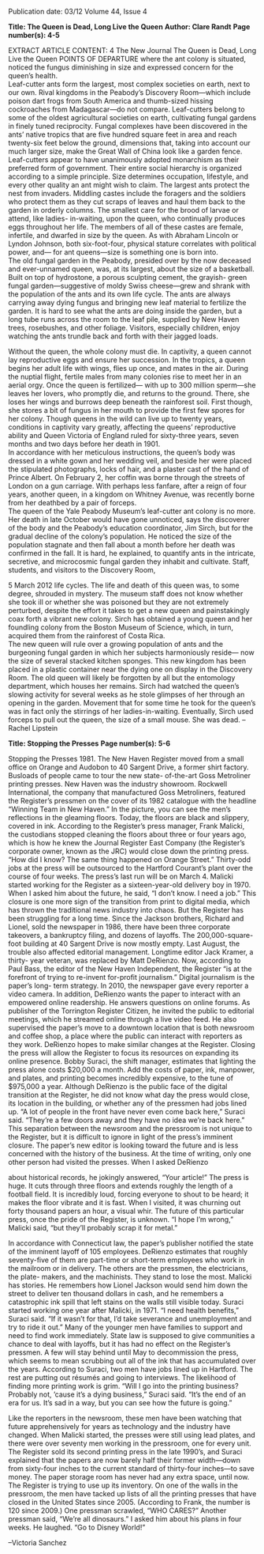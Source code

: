 Publication date: 03/12
Volume 44, Issue 4

**Title: The Queen is Dead, Long Live the Queen**
**Author: Clare Randt**
**Page number(s): 4-5**

EXTRACT ARTICLE CONTENT:
4
The New Journal
The Queen is 
Dead, Long Live 
the Queen
         POINTS OF DEPARTURE
where the ant colony is situated, 
noticed the fungus diminishing in size 
and expressed concern for the queen’s 
health.  
Leaf-cutter ants form the largest, 
most complex societies on earth, next 
to our own. Rival kingdoms in the 
Peabody’s Discovery Room—which 
include poison dart frogs from South 
America and thumb-sized hissing 
cockroaches from Madagascar—do 
not compare. Leaf-cutters belong 
to some of the oldest agricultural 
societies on earth, cultivating fungal 
gardens in finely tuned reciprocity. 
Fungal 
complexes 
have 
been 
discovered in the ants’ native tropics 
that are five hundred square feet in 
area and reach twenty-six feet below 
the ground, dimensions that, taking 
into account our much larger size, 
make the Great Wall of China look 
like a garden fence. 
Leaf-cutters appear to have 
unanimously adopted monarchism as 
their preferred form of government. 
Their entire social hierarchy is 
organized according to a simple 
principle. Size determines occupation, 
lifestyle, and every other quality an 
ant might wish to claim. The largest 
ants protect the nest from invaders. 
Middling castes include the foragers 
and the soldiers who protect them 
as they cut scraps of leaves and haul 
them back to the garden in orderly 
columns. The smallest care for the 
brood of larvae or attend, like ladies-
in-waiting, upon the queen, who 
continually produces eggs throughout 
her life.  The members of all of 
these castes are female, infertile, and 
dwarfed in size by the queen.  As with 
Abraham Lincoln or Lyndon Johnson, 
both six-foot-four, physical stature 
correlates with political power, and—
for ant queens—size is something one 
is born into.  
The old fungal garden in the 
Peabody, presided over by the now 
deceased and ever-unnamed queen, 
was, at its largest, about the size of a 
basketball. Built on top of hydrostone, 
a porous sculpting cement, the grayish-
green 
fungal 
garden—suggestive 
of moldy Swiss cheese—grew and 
shrank with the population of the ants 
and its own life cycle.  The ants are 
always carrying away dying fungus and 
bringing new leaf material to fertilize 
the garden. It is hard to see what the 
ants are doing inside the garden, but 
a long tube runs across the room to 
the leaf pile, supplied by New Haven 
trees, rosebushes, and other foliage. 
Visitors, especially children, enjoy 
watching the ants trundle back and 
forth with their jagged loads.


Without the queen, the whole 
colony must die. In captivity, a queen 
cannot lay reproductive eggs and 
ensure her succession. In the tropics, a 
queen begins her adult life with wings, 
flies up once, and mates in the air. 
During the nuptial flight, fertile males 
from many colonies rise to meet her in 
an aerial orgy. 
Once the queen is fertilized—
with up to 300 million sperm—she 
leaves her lovers, who promptly die, 
and returns to the ground. There, 
she loses her wings and burrows 
deep beneath the rainforest soil. First 
though, she stores a bit of fungus in 
her mouth to provide the first few 
spores for her colony. 
Though queens in the wild can 
live up to twenty years, conditions 
in captivity vary greatly, affecting 
the queens’ reproductive ability and 
Queen Victoria of England ruled 
for sixty-three years, seven months 
and two days before her death in 1901.  
In accordance with her meticulous 
instructions, the queen’s body was 
dressed in a white gown and her 
wedding veil, and beside her were 
placed the stipulated photographs, 
locks of hair, and a plaster cast of the 
hand of Prince Albert. On February 
2, her coffin was borne through the 
streets of London on a gun carriage. 
With perhaps less fanfare, after a 
reign of four years, another queen, in 
a kingdom on Whitney Avenue, was 
recently borne from her deathbed by 
a pair of forceps.   
The queen of the Yale Peabody 
Museum’s leaf-cutter ant colony is 
no more. Her death in late October 
would have gone unnoticed, says 
the discoverer of the body and the 
Peabody’s education coordinator, Jim 
Sirch, but for the gradual decline of 
the colony’s population. He noticed 
the size of the population stagnate 
and then fall about a month before 
her death was confirmed in the fall. 
It is hard, he explained, to quantify 
ants in the intricate, secretive, and 
microcosmic fungal garden they 
inhabit and cultivate. Staff, students, 
and visitors to the Discovery Room, 

5
March 2012
life cycles. The life and death of this 
queen was, to some degree, shrouded 
in mystery. The museum staff does 
not know whether she took ill or 
whether she was poisoned but they are 
not extremely perturbed, despite the 
effort it takes to get a new queen and 
painstakingly coax forth a vibrant new 
colony. Sirch has obtained a young 
queen and her foundling colony from 
the Boston Museum of Science, 
which, in turn, acquired them from 
the rainforest of Costa Rica.  
The new queen will rule over a 
growing population of ants and the 
burgeoning fungal garden in which 
her subjects harmoniously reside—
now the size of several stacked kitchen 
sponges. This new kingdom has been 
placed in a plastic container near the 
dying one on display in the Discovery 
Room. The old queen will likely be 
forgotten by all but the entomology 
department, 
which 
houses 
her 
remains.
Sirch had watched the queen’s 
slowing activity for several weeks as 
he stole glimpses of her through an 
opening in the garden. Movement that 
for some time he took for the queen’s 
was in fact only the stirrings of her 
ladies-in-waiting. Eventually, Sirch 
used forceps to pull out the queen, the 
size of a small mouse. She was dead. 
–Rachel Lipstein


**Title: Stopping the Presses**
**Page number(s): 5-6**

Stopping the 
Presses
1981. The New Haven Register 
moved from a small office on Orange 
and Audobon to 40 Sargent Drive, 
a former shirt factory. Busloads of 
people came to tour the new state-
of-the-art Goss Metroliner printing 
presses. New Haven was the industry 
showroom. Rockwell International, 
the company that manufactured Goss 
Metroliners, featured the Register’s 
pressmen on the cover of its 1982 
catalogue with the headline “Winning 
Team in New Haven.” In the picture, 
you can see the men’s reflections in 
the gleaming floors.
Today, the floors are black and 
slippery, covered in ink. According 
to the Register’s press manager, Frank 
Malicki, 
the 
custodians 
stopped 
cleaning the floors about three or four 
years ago, which is how he knew the 
Journal Register East Company (the 
Register’s corporate owner, known 
as the JRC) would close down the 
printing press. “How did I know? 
The same thing happened on Orange 
Street.” Thirty-odd jobs at the press 
will be outsourced to the Hartford 
Courant’s plant over the course of four 
weeks. The press’s last run will be 
on March 4. Malicki started working 
for the Register as a sixteen-year-old 
delivery boy in 1970. When I asked 
him about the future, he said, “I don’t 
know. I need a job.”
This closure is one more sign 
of the transition from print to 
digital media, which has thrown the 
traditional news industry into chaos. 
But the Register has been struggling 
for a long time. Since the Jackson 
brothers, Richard and Lionel, sold 
the newspaper in 1986, there have 
been three corporate takeovers, a 
bankruptcy filing, and dozens of 
layoffs. 
The 
200,000-square-foot 
building at 40 Sargent Drive is now 
mostly empty. Last August, the trouble 
also affected editorial management. 
Longtime editor Jack Kramer, a thirty-
year veteran, was replaced by Matt 
DeRienzo.
Now, according to Paul Bass, the 
editor of the New Haven Independent, the 
Register “is at the forefront of trying 
to re-invent for-profit journalism.” 
Digital journalism is the paper’s long-
term strategy. In 2010, the newspaper 
gave every reporter a video camera. In 
addition, DeRienzo wants the paper 
to interact with an empowered online 
readership. He answers questions on 
online forums. As publisher of the 
Torrington Register Citizen, he invited the 
public to editorial meetings, which he 
streamed online through a live video 
feed. He also supervised the paper’s 
move to a downtown location that 
is both newsroom and coffee shop, 
a place where the public can interact 
with reporters as they work. DeRienzo 
hopes to make similar changes at the 
Register. 
Closing the press will allow 
the Register to focus its resources on 
expanding its online presence. Bobby 
Suraci, the shift manager, estimates 
that lighting the press alone costs 
$20,000 a month. Add the costs of 
paper, ink, manpower, and plates, 
and printing becomes incredibly 
expensive, to the tune of $975,000 a 
year. 
Although DeRienzo is the public 
face of the digital transition at the 
Register, he did not know what day 
the press would close, its location in 
the building, or whether any of the 
pressmen had jobs lined up.  “A lot of 
people in the front have never even 
come back here,” Suraci said. “They’re 
a few doors away and they have no 
idea we’re back here.” 
This separation between the 
newsroom and the pressroom is not 
unique to the Register, but it is difficult 
to ignore in light of the press’s 
imminent closure. The paper’s new 
editor is looking toward the future and 
is less concerned with the history of 
the business. At the time of writing, 
only one other person had visited 
the presses. When I asked DeRienzo


about historical records, he jokingly 
answered, “Your article!” 
The press is huge. It cuts through 
three floors and extends roughly 
the length of a football field. It is 
incredibly loud, forcing everyone to 
shout to be heard; it makes the floor 
vibrate and it is fast. When I visited, 
it was churning out forty thousand 
papers an hour, a visual whir. The 
future of this particular press, once 
the pride of the Register, is unknown. 
“I hope I’m wrong,” Malicki said, “but 
they’ll probably scrap it for metal.” 
	

In 
accordance 
with 
Connecticut law, the paper’s publisher 
notified the state of the imminent 
layoff of 105 employees. DeRienzo 
estimates that roughly seventy-five 
of them are part-time or short-term 
employees who work in the mailroom 
or in delivery. The others are the 
pressmen, the electricians, the plate-
makers, and the machinists. They 
stand to lose the most.
Malicki has stories. He remembers 
how Lionel Jackson would send him 
down the street to deliver ten thousand 
dollars in cash, and he remembers a 
catastrophic ink spill that left stains 
on the walls still visible today. Suraci 
started working one year after Malicki, 
in 1971. “I need health benefits,” 
Suraci said. “If it wasn’t for that, I’d 
take severance and unemployment 
and try to ride it out.” Many of the 
younger men have families to support 
and need to find work immediately.
State law is supposed to give 
communities a chance to deal with 
layoffs, but it has had no effect on 
the Register’s pressmen. A few will stay 
behind until May to decommission 
the press, which seems to mean 
scrubbing out all of the ink that has 
accumulated over the years. According 
to Suraci, two men have jobs lined 
up in Hartford. The rest are putting 
out résumés and going to interviews. 
The likelihood of finding more 
printing work is grim. “Will I go into 
the printing business? Probably not, 
’cause it’s a dying business,” Suraci 
said. “It’s the end of an era for us. It’s 
sad in a way, but you can see how the 
future is going.” 
	

Like the reporters in the 
newsroom, these men have been 
watching that future apprehensively 
for years as technology and the 
industry have changed. When Malicki 
started, the presses were still using lead 
plates, and there were over seventy 
men working in the pressroom, one 
for every unit. The Register sold its 
second printing press in the late 1990’s, 
and Suraci explained that the papers 
are now barely half their former 
width—down from sixty-four inches 
to the current standard of thirty-four 
inches—to save money. The paper 
storage room has never had any extra 
space, until now. The Register is trying 
to use up its inventory.
On one of the walls in the 
pressroom, the men have tacked up 
lists of all the printing presses that 
have closed in the United States 
since 2005. (According to Frank, 
the number is 120 since 2009.) One 
pressman scrawled, “WHO CARES?” 
Another pressman said, “We’re all 
dinosaurs.” I asked him about his 
plans in four weeks. He laughed. “Go 
to Disney World!” 
	
–Victoria Sanchez